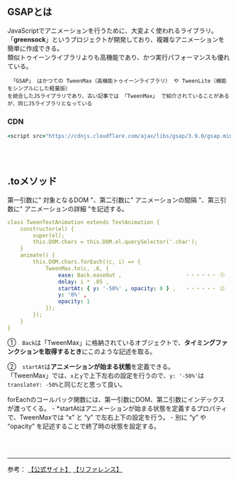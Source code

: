 ## GSAPとは
JavaScriptでアニメーションを行うために、大変よく使われるライブラリ。  
「**greensock**」というプロジェクトが開発しており、複雑なアニメーションを簡単に作成できる。  
類似トゥイーンライブラリよりも高機能であり、かつ実行パフォーマンスも優れている。  

     「GSAP」 はかつての TweenMax（高機能トゥイーンライブラリ） や TweenLite（機能をシンプルにした軽量版）  
    を統合したJSライブラリであり、古い記事では 「TweenMax」 で紹介されていることがあるが、同じJSライブラリとなっている  

### CDN
```rb
<script src="https://cdnjs.cloudflare.com/ajax/libs/gsap/3.9.0/gsap.min.js"></script>
```

<br><br>

## .toメソッド
第一引数に" 対象となるDOM "、第二引数に" アニメーションの間隔 "、第三引数に" アニメーションの詳細 "を記述する。  

```yaml
class TweenTextAnimation extends TextAnimation {
    constructor(el) {
        super(el);
        this.DOM.chars = this.DOM.el.querySelector('.char');
    }
    animate() {
        this.DOM.chars.forEach((c, i) => {
            TweenMax.to(c, .6, {
                ease: Back.easeOut ,                    ・・・・・・ ①
                delay: i * .05 ,
                startAt: { y: '-50%' , opacity: 0 } ,   ・・・・・・ ②
                y: '0%' ,
                opacity: 1
            });
        });
    }
}
```

①　`Back`は「TweenMax」に格納されているオブジェクトで、**タイミングファンクションを取得するとき**にこのような記述を取る。  

②　`startAt`は**アニメーションが始まる状態**を定義できる。  
「TweenMax」では、`x`と`y`で上下左右の設定を行うので、`y: '-50%'`は`translateY: -50%`と同じだと思って良い。  

forEachのコールバック関数には、第一引数にDOM、第二引数にインデックスが渡ってくる。
                    - *startAtはアニメーションが始まる状態を定義するプロパティで、TweenMaxでは “x” と “y” で左右上下の設定を行う。
                    - 別に “y” や “opacity” を記述することで終了時の状態を設定する。



<br><br>

---

参考：
[【公式サイト】](https://greensock.com/get-started/)
[【リファレンス】](https://ics.media/entry/7162/)











